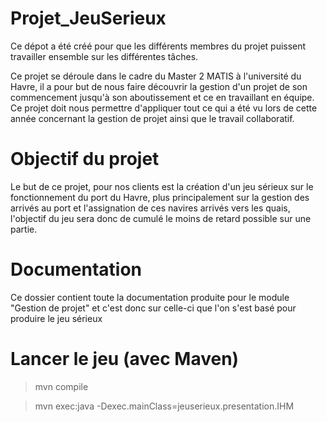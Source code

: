 Projet_JeuSerieux
=================

Ce dépot a été créé pour que les différents membres du projet puissent travailler ensemble sur les différentes tâches.

Ce projet se déroule dans le cadre du Master 2 MATIS à l'université du Havre, il a pour but de nous faire découvrir la gestion d'un projet de son commencement jusqu'à son aboutissement et ce en travaillant en équipe. Ce projet doit nous permettre d'appliquer tout ce qui a été vu lors de cette année concernant la gestion de projet ainsi que le travail collaboratif.

Objectif du projet
=============

Le but de ce projet, pour nos clients est la création d'un jeu sérieux sur le fonctionnement du port du Havre, plus principalement sur la gestion des arrivés au port et l'assignation de ces navires arrivés vers les quais, l'objectif du jeu sera donc de cumulé le moins de retard possible sur une partie.


Documentation
=============

Ce dossier contient toute la documentation produite pour le module "Gestion de projet" et c'est donc sur celle-ci que l'on s'est basé pour produire le jeu sérieux

Lancer le jeu (avec Maven)
=============

>mvn compile

>mvn exec:java -Dexec.mainClass=jeuserieux.presentation.IHM
